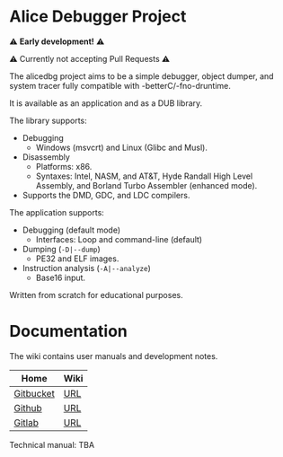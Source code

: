 # Alice Debugger Project

⚠️ **Early development!** ⚠️

⚠️ Currently not accepting Pull Requests ⚠️

The alicedbg project aims to be a simple debugger, object dumper, and system
tracer fully compatible with -betterC/-fno-druntime.

It is available as an application and as a DUB library.

The library supports:
- Debugging
  - Windows (msvcrt) and Linux (Glibc and Musl).
- Disassembly
  - Platforms: x86.
  - Syntaxes: Intel, NASM, and AT&T, Hyde Randall High Level Assembly, and Borland Turbo Assembler (enhanced mode).
- Supports the DMD, GDC, and LDC compilers.

The application supports:
- Debugging (default mode)
  - Interfaces: Loop and command-line (default)
- Dumping (`-D|--dump`)
  - PE32 and ELF images.
- Instruction analysis (`-A|--analyze`)
  - Base16 input.

Written from scratch for educational purposes.

# Documentation

The wiki contains user manuals and development notes.

| Home | Wiki |
|---|---|
| [Gitbucket](https://git.dd86k.space/dd86k/alicedbg) | [URL](https://git.dd86k.space/dd86k/alicedbg/wiki)
| [Github](https://github.com/dd86k/alicedbg) | [URL](https://github.com/dd86k/alicedbg/wiki)
| [Gitlab](https://gitlab.com/dd86k/alicedbg) | [URL](https://gitlab.com/dd86k/alicedbg/-/wikis/home)

Technical manual: TBA
